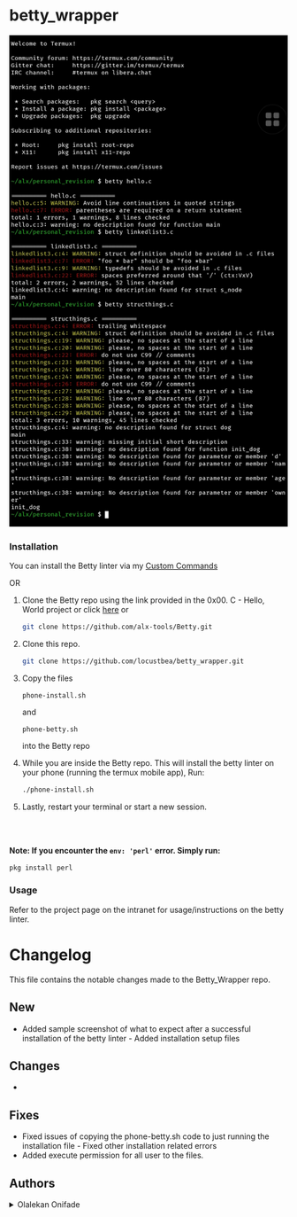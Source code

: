 # betty_wrapper

![Sample Image](SmartSelect_20230819-233756_Termux.jpg)

### Installation

You can install the Betty linter via my [Custom Commands](https://github.com/locustbea/custom_commands)

OR
<br>

1. Clone the Betty repo using the link provided in the 0x00. C - Hello, World project or click [here](https://github.com/alx-tools/Betty) or
   ```bash
   git clone https://github.com/alx-tools/Betty.git
   ```


2. Clone this repo. 
   ```bash
   git clone https://github.com/locustbea/betty_wrapper.git
   ```

3. Copy the files
   ```
   phone-install.sh
   ```
   and
   ```
   phone-betty.sh
   ```
   into the Betty repo


4. While you are inside the Betty repo. This will install the betty linter on your phone (running the termux mobile app), Run:
   ```bash
   ./phone-install.sh
   ```

5. Lastly, restart your terminal or start a new session.

<br><br>

**Note: If you encounter the `env: 'perl'` error. Simply run:**
   ```bash
   pkg install perl
   ```


### Usage

Refer to the project page on the intranet for usage/instructions on the betty linter.


# Changelog
This file contains the notable changes made to the Betty_Wrapper repo.

## New
   - Added sample screenshot of what to expect after a successful installation of the betty linter
	- Added installation setup files


## Changes 
   - 

## Fixes
   - Fixed issues of copying the phone-betty.sh code to just running the installation file
	- Fixed other installation related errors
   - Added execute permission for all user to the files.

## Authors
<details>
    <summary>Olalekan Onifade</summary>
    <ul>
    <li><a href="https://www.github.com/locustbea">Github</a></li>
    <li><a href="https://www.twitter.com/locustbea">Twitter</a></li>
    <li><a href="mailto:locustbea@yahoo.com">e-mail</a></li>
    <li><a href="https://www.facebook.com/BABAGBA">Facebook</a></li>
    <li><a href="https://www.instagram.com/i_am_fabulurs">Instagram</a></li>
    <li><a href="https://www.linkedin.com/in/locustbea">Linkedin</a></li>
    </ul>
